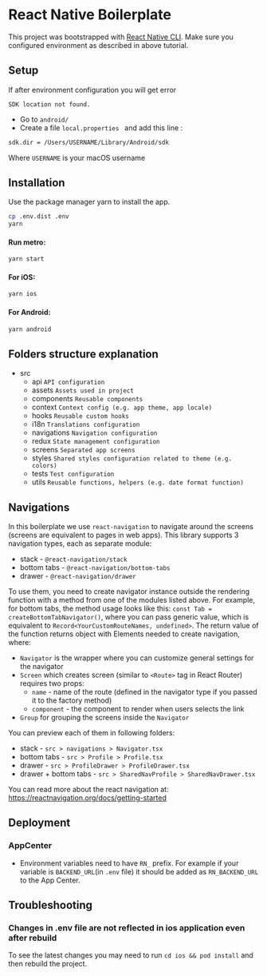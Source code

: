 # React Native Boilerplate

This project was bootstrapped with [React Native CLI](https://reactnative.dev/docs/environment-setup). Make sure you
configured environment as described in above tutorial.

## Setup

If after environment configuration you will get error

```
SDK location not found.
```

- Go to `android/ `
- Create a file `local.properties ` and add this line :

```bash
sdk.dir = /Users/USERNAME/Library/Android/sdk
```

Where `USERNAME` is your macOS username

## Installation

Use the package manager yarn to install the app.

```bash
cp .env.dist .env
yarn
```

#### Run metro:

```bash
yarn start
```

#### For iOS:

```bash
yarn ios
```

#### For Android:

```bash
yarn android
```

## Folders structure explanation

- src
  - api `API configuration`
  - assets `Assets used in project`
  - components `Reusable components`
  - context `Context config (e.g. app theme, app locale)`
  - hooks `Reusable custom hooks`
  - i18n `Translations configuration`
  - navigations `Navigation configuration`
  - redux `State management configuration`
  - screens `Separated app screens`
  - styles `Shared styles configuration related to theme (e.g. colors)`
  - tests `Test configuration`
  - utils `Reusable functions, helpers (e.g. date format function)`

## Navigations

In this boilerplate we use `react-navigation` to navigate around the screens (screens are equivalent to pages in web
apps). This library supports 3 navigation types, each as separate module:

- stack - `@react-navigation/stack`
- bottom tabs - `@react-navigation/bottom-tabs`
- drawer - `@react-navigation/drawer`

To use them, you need to create navigator instance outside the rendering function with a method from one of the modules
listed above. For example, for bottom tabs, the method usage looks like this: `const Tab = createBottomTabNavigator()`,
where you can pass generic value, which is equivalent to `Record<YourCustomRouteNames, undefined>`. The return value of
the function returns object with Elements needed to create navigation, where:

- `Navigator` is the wrapper where you can customize general settings for the navigator
- `Screen` which creates screen (similar to `<Route>` tag in React Router) requires two props:
  - `name` - name of the route (defined in the navigator type if you passed it to the factory method)
  - `component` - the component to render when users selects the link
- `Group` for grouping the screens inside the `Navigator`

You can preview each of them in following folders:

- stack - `src > navigations > Navigator.tsx`
- bottom tabs - `src > Profile > Profile.tsx`
- drawer - `src > ProfileDrawer > ProfileDrawer.tsx`
- drawer + bottom tabs - `src > SharedNavProfile > SharedNavDrawer.tsx`

You can read more about the react navigation at: https://reactnavigation.org/docs/getting-started

## Deployment

### AppCenter

- Environment variables need to have `RN_` prefix. For example if your variable is `BACKEND_URL`(in `.env` file) it should be added as `RN_BACKEND_URL` to the App Center.

## Troubleshooting

### Changes in .env file are not reflected in ios application even after rebuild

To see the latest changes you may need to run `cd ios && pod install` and then rebuild the project.